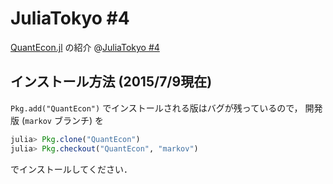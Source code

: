 # JuliaTokyo \#4

[QuantEcon.jl](https://github.com/QuantEcon/QuantEcon.jl) の紹介
@[JuliaTokyo \#4](http://juliatokyo.connpass.com/event/16570/)

## インストール方法 (2015/7/9現在)

`Pkg.add("QuantEcon")` でインストールされる版はバグが残っているので，
開発版 (`markov` ブランチ) を

```julia
julia> Pkg.clone("QuantEcon")
julia> Pkg.checkout("QuantEcon", "markov")
```

でインストールしてください．
